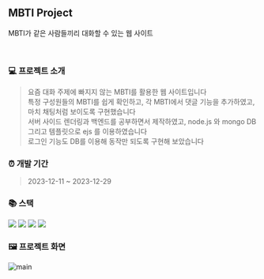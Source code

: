 ## MBTI Project

MBTI가 같은 사람들끼리 대화할 수 있는 웹 사이트 <br/>

<br/>

### 💻 프로젝트 소개

>요즘 대화 주제에 빠지지 않는 MBTI를 활용한 웹 사이트입니다 <br/>
>특정 구성원들의 MBTI를 쉽게 확인하고, 각 MBTI에서 댓글 기능을 추가하였고, 마치 채팅처럼 보이도록 구현했습니다 <br/>
>서버 사이드 렌더링과 백엔드를 공부하면서 제작하였고, node.js 와 mongo DB 그리고 템플릿으로 ejs 를 이용하였습니다 <br/>
>로그인 기능도 DB를 이용해 동작만 되도록 구현해 보았습니다

### ⏰ 개발 기간

> 2023-12-11 ~ 2023-12-29

### 📚 스택

<div>
  <img src="https://img.shields.io/badge/ejs-B4CA65?style=for-the-badge&logo=ejs&logoColor=white">
  <img src="https://img.shields.io/badge/css-1572B6?style=for-the-badge&logo=css3&logoColor=white">
  <img src="https://img.shields.io/badge/node.js-339933?style=for-the-badge&logo=Node.js&logoColor=white">
  <img src="https://img.shields.io/badge/mongoDB-47A248?style=for-the-badge&logo=MongoDB&logoColor=white">
</div>

### 🖼️ 프로젝트 화면

![main](https://github.com/yundol777/to-do-list/assets/133326746/b8816fc2-e928-4512-8a2f-65670be40d79)
